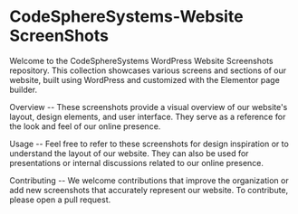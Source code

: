 # CodeSphereSystems-Website ScreenShots
Welcome to the CodeSphereSystems WordPress Website Screenshots repository. This collection showcases various screens and sections of our website, built using WordPress and customized with the Elementor page builder.

Overview --
These screenshots provide a visual overview of our website's layout, design elements, and user interface. They serve as a reference for the look and feel of our online presence.

Usage -- 
Feel free to refer to these screenshots for design inspiration or to understand the layout of our website. They can also be used for presentations or internal discussions related to our online presence.

Contributing -- 
We welcome contributions that improve the organization or add new screenshots that accurately represent our website. To contribute, please open a pull request.
